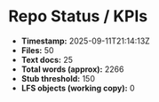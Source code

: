 # Repo Status / KPIs

- **Timestamp:** 2025-09-11T21:14:13Z
- **Files:** 50
- **Text docs:** 25
- **Total words (approx):** 2266
- **Stub threshold:** 150
- **LFS objects (working copy):** 0

